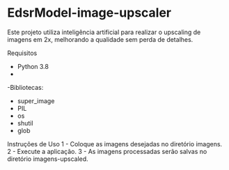 # EdsrModel-image-upscaler

Este projeto utiliza inteligência artificial para realizar o upscaling de imagens em 2x, melhorando a qualidade sem perda de detalhes.

Requisitos
- Python 3.8
- 
-Bibliotecas:
 - super_image
 - PIL
 - os
 - shutil
 - glob

Instruções de Uso
1 - Coloque as imagens desejadas no diretório imagens.
2 - Execute a aplicação.
3 - As imagens processadas serão salvas no diretório imagens-upscaled.
